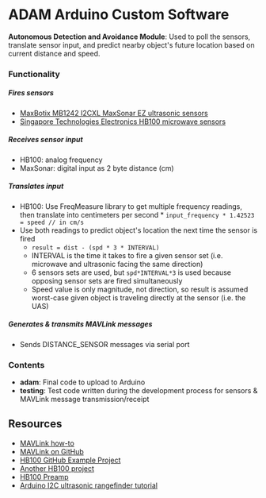 # ADAM Arduino Custom Software
**Autonomous Detection and Avoidance Module**: Used to poll the sensors, translate sensor input, and predict nearby object's future location based on current distance and speed.

### Functionality
##### Fires sensors
  * [MaxBotix MB1242 I2CXL MaxSonar EZ ultrasonic sensors](http://www.maxbotix.com/documents/I2CXL-MaxSonar-EZ_Datasheet.pdf)
  * [Singapore Technologies Electronics HB100 microwave sensors](https://www.limpkin.fr/public/HB100/HB100_Microwave_Sensor_Module_Datasheet.pdf)
##### Receives sensor input
  * HB100: analog frequency
  * MaxSonar: digital input as 2 byte distance (cm)

##### Translates input
  *  HB100: Use FreqMeasure library to get multiple frequency readings, then translate into centimeters per second
    * `input_frequency * 1.42523 = speed // in cm/s`
  * Use both readings to predict object's location the next time the sensor is fired
    * `result = dist - (spd * 3 * INTERVAL)`
    * INTERVAL is the time it takes to fire a given sensor set (i.e. microwave and ultrasonic facing the same direction)
    * 6 sensors sets are used, but `spd*INTERVAL*3` is used because opposing sensor sets are fired simultaneously
    * Speed value is only magnitude, not direction, so result is assumed worst-case given object is traveling directly at the sensor (i.e. the UAS)

##### Generates & transmits MAVLink messages
  * Sends DISTANCE_SENSOR messages via serial port

### Contents
* **adam**: Final code to upload to Arduino
* **testing**: Test code written during the development process for sensors & MAVLink message transmission/receipt

## Resources
* [MAVLink how-to](http://discuss.ardupilot.org/t/mavlink-step-by-step/9629)
* [MAVLink on GitHub](https://github.com/mavlink/mavlink)
* [HB100 GitHub Example Project](https://github.com/3zuli/HB100_test)
* [Another HB100 project](https://www.gitbook.com/book/kd8bxp/arduino-project-doppler-radar-speed-detection-usi/details)
* [HB100 Preamp](https://hackaday.io/project/371-hb100-radar-shield)
* [Arduino I2C ultrasonic rangefinder tutorial](https://www.arduino.cc/en/Tutorial/SFRRangerReader)
